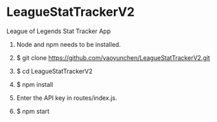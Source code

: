 # LeagueStatTrackerV2

League of Legends Stat Tracker App

1) Node and npm needs to be installed.

2) $ git clone https://github.com/yaoyunchen/LeagueStatTrackerV2.git

3) $ cd LeagueStatTrackerV2

4) $ npm install

5) Enter the API key in routes/index.js.

6) $ npm start
